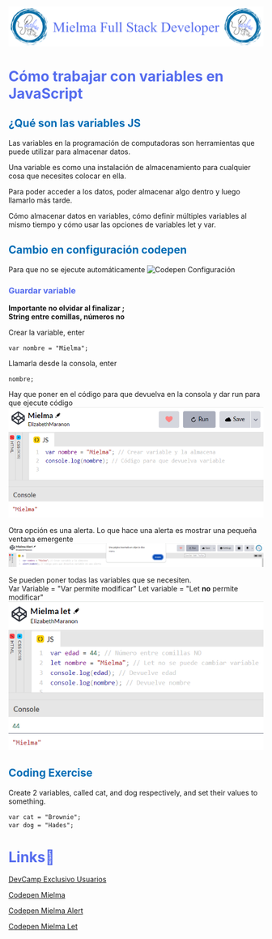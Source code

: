 ![Logo Mielma](logo/Logo%20Encabezado.png)

# <b><font color="#556CEE">Cómo trabajar con variables en JavaScript</font></b>
## <b><font color="#006cb5">¿Qué son las variables JS</font></b>

Las variables en la programación de computadoras son herramientas que puede utilizar para almacenar datos.

Una variable es como una instalación de almacenamiento para cualquier cosa que necesites colocar en ella.

Para poder acceder a los datos, poder almacenar algo dentro y luego llamarlo más tarde.

Cómo almacenar datos en variables, cómo definir múltiples variables al mismo tiempo y cómo usar las opciones de variables let y var.

## <b><font color="#006cb5">Cambio en configuración codepen</font></b>
Para que no se ejecute automáticamente
![Codepen Configuración](image/Codepen_configuración.png)

### <font color="#556CEE">Guardar variable</font>
<b>Importante no olvidar al finalizar ;  
String entre comillas, números no</b>

Crear la variable, enter  
~~~
var nombre = "Mielma";
~~~
Llamarla desde la consola, enter
~~~
nombre;
~~~

Hay que poner en el código para que devuelva en la consola y dar run para que ejecute código
![Codepen Mielma Run](image/Codepen_Mielma_run.png)

Otra opción es una alerta.
Lo que hace una alerta es mostrar una pequeña ventana emergente
![Codepen Mielma Alert run](image/Codepen_Mielma_%20Alert_run.png)

Se pueden poner todas las variables que se necesiten.  
Var Variable = "Var permite modificar"
Let variable = "Let <b>no</b> permite modificar"
![Codepen Mielma let](image/Codepen_Mielma_let.png)

## <b><font color="#006cb5">Coding Exercise</font></b>
Create 2 variables, called cat, and dog respectively, and set their values to something.
~~~
var cat = "Brownie";
var dog = "Hades";
~~~

# <b><font color="#556CEE">Links🔗</font></b>

[DevCamp Exclusivo Usuarios](https://basque.devcamp.com/pt-full-stack-development-javascript-python-react/guide/how-to-work-variables-javascript)

[Codepen Mielma](https://codepen.io/ElizabethMaranon/pen/qBGaNbd)

[Codepen Mielma Alert](https://codepen.io/ElizabethMaranon/pen/yLWaJRd)

[Codepen Mielma Let](https://codepen.io/ElizabethMaranon/pen/xxNEOoR)


